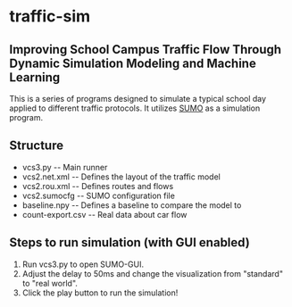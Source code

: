 # traffic-sim
## Improving School Campus Traffic Flow Through Dynamic Simulation Modeling and Machine Learning

This is a series of programs designed to simulate a typical school day applied to different traffic protocols. It utilizes [SUMO](https://sumo.dlr.de/docs/index.html) as a simulation program.

## Structure 
* vcs3.py -- Main runner
* vcs2.net.xml -- Defines the layout of the traffic model
* vcs2.rou.xml -- Defines routes and flows
* vcs2.sumocfg -- SUMO configuration file
* baseline.npy -- Defines a baseline to compare the model to
* count-export.csv -- Real data about car flow

## Steps to run simulation (with GUI enabled)
1. Run vcs3.py to open SUMO-GUI. 
2. Adjust the delay to 50ms and change the visualization from "standard" to "real world". 
3. Click the play button to run the simulation!
